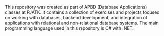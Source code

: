 This repository was created as part of APBD (Database Applications) classes at PJATK.
It contains a collection of exercises and projects focused on working with databases, backend development, and integration of applications with relational and non-relational database systems.
The main programming language used in this repository is C# with .NET.
